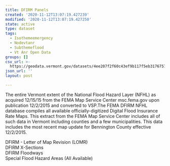 ```yaml
---
title: DFIRM Panels
created: '2020-11-12T13:07:19.427239'
modified: '2020-11-12T13:07:19.427250'
state: active
type: dataset
tags:
  - Isothemeemergency
  - Nodevtanr
  - Subthemeflood
  - Vt Anr Open Data
groups: []
csv_url: >-
  https://geodata.vermont.gov/datasets/4ee207f2f60c43ef9b117f5eb3176757_61.csv?outSR=%7B%22latestWkid%22%3A32145%2C%22wkid%22%3A32145%7D
json_url: ''
layout: post

---
```

<div style='text-align:Left;'><div><div><p style='margin:0 0 0 0;'><span><span>The entire Vermont extent of the National Flood Hazard Layer (NFHL) as acquired 12/15/15 from the FEMA Map Service Center msc.fema.gov upon publication 12/2/2015 and converted to VSP.The FEMA DFIRM NFHL database compiles all available officially-digitized Digital Flood Insurance Rate Maps. This extract from the FEMA Map Service Center includes all of such data in Vermont including counties and a few municipalities. This data includes the most recent map update for Bennington County effective 12/2/2015.</span></span></p><p><p style='margin:0 0 0 0;'><span><span>DFIRM - Letter of Map Revision (LOMR) </span></span></p><p style='margin:0 0 0 0;'><span><span>DFIRM X-Sections </span></span></p><p style='margin:0 0 0 0;'><span><span>DFIRM Floodways </span></span></p><p style='margin:0 0 0 0;'><span><span>Special Flood Hazard Areas (All Available)</span></span></p><p><span /></p></div></div></div></p>
